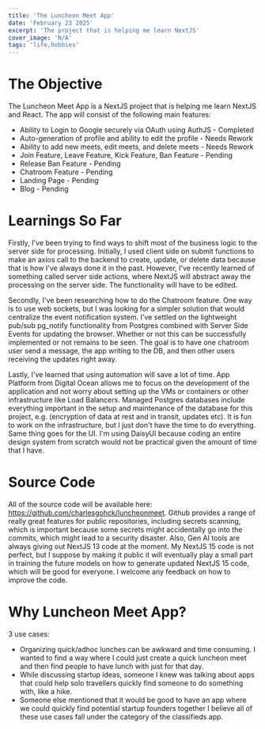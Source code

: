 ```yaml
---
title: 'The Luncheon Meet App'
date: 'February 23 2025'
excerpt: 'The project that is helping me learn NextJS'
cover_image: 'N/A'
tags: 'life,hobbies'
---
```

# The Objective
The Luncheon Meet App is a NextJS project that is helping me learn NextJS and React. The app will consist of the following main features:
- Ability to Login to Google securely via OAuth using AuthJS - Completed
- Auto-generation of profile and ability to edit the profile - Needs Rework
- Ability to add new meets, edit meets, and delete meets - Needs Rework
- Join Feature, Leave Feature, Kick Feature, Ban Feature - Pending
- Release Ban Feature - Pending
- Chatroom Feature - Pending
- Landing Page - Pending
- Blog - Pending

# Learnings So Far
Firstly, I've been trying to find ways to shift most of the business logic to the server side for processing. Initially, I used client side on submit functions to make an axios call to the backend to create, update, or delete data because that is how I've always done it in the past. However, I've recently learned of something called server side actions, where NextJS will abstract away the processing on the server side. The functionality will have to be edited. 

Secondly, I've been researching how to do the Chatroom feature. One way is to use web sockets, but I was looking for a simpler solution that would centralize the event notification system. I've settled on the lightweight pub/sub pg_notify functionality from Postgres combined with Server Side Events for updating the browser. Whether or not this can be successfully implemented or not remains to be seen. The goal is to have one chatroom user send a message, the app writing to the DB, and then other users receiving the updates right away. 

Lastly, I've learned that using automation will save a lot of time. App Platform from Digital Ocean allows me to focus on the development of the application and not worry about setting up the VMs or containers or other infrastructure like Load Balancers. Managed Postgres databases include everything important in the setup and maintenance of the database for this project, e.g. (encryption of data at rest and in transit, updates etc). It is fun to work on the infrastructure, but I just don't have the time to do everything. Same thing goes for the UI. I'm using DaisyUI because coding an entire design system from scratch would not be practical given the amount of time that I have. 

# Source Code
All of the source code will be available here: https://github.com/charlesgohck/luncheonmeet. Github provides a range of really great features for public repositories, including secrets scanning, which is important because some secrets might accidentally go into the commits, which might lead to a security disaster. Also, Gen AI tools are always giving out NextJS 13 code at the moment. My NextJS 15 code is not perfect, but I suppose by making it public it will eventually play a small part in training the future models on how to generate updated NextJS 15 code, which will be good for everyone. I welcome any feedback on how to improve the code.

# Why Luncheon Meet App?
3 use cases:
- Organizing quick/adhoc lunches can be awkward and time consuming. I wanted to find a way where I could just create a quick luncheon meet and then find people to have lunch with just for that day.
- While discussing startup ideas, someone I knew was talking about apps that could help solo travellers quickly find someone to do something with, like a hike. 
- Someone else mentioned that it would be good to have an app where we could quickly find potential startup founders together
I believe all of these use cases fall under the category of the classifieds app. 